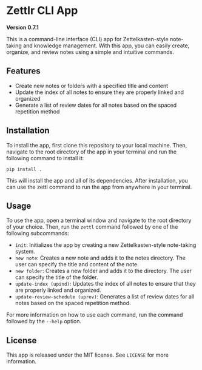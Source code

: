 # Zettlr CLI App

**Version 0.7.1**

This is a command-line interface (CLI) app for Zettelkasten-style note-taking and knowledge management. With this app, you can easily create, organize, and review notes using a simple and intuitive commands.

## Features

- Create new notes or folders with a specified title and content
- Update the index of all notes to ensure they are properly linked and organized
- Generate a list of review dates for all notes based on the spaced repetition method

## Installation

To install the app, first clone this repository to your local machine. Then, navigate to the root directory of the app in your terminal and run the following command to install it:
```
pip install .
```
This will install the app and all of its dependencies. After installation, you can use the zettl command to run the app from anywhere in your terminal.

## Usage

To use the app, open a terminal window and navigate to the root directory of your choice. Then, run the `zettl` command followed by one of the following subcommands:

- `init`: Initializes the app by creating a new Zettelkasten-style note-taking system.
- `new note`: Creates a new note and adds it to the notes directory. The user can specify the title and content of the note.
- `new folder`: Creates a new folder and adds it to the directory. The user can specify the title of the folder.
- `update-index (upind)`: Updates the index of all notes to ensure that they are properly linked and organized.
- `update-review-schedule (uprev)`: Generates a list of review dates for all notes based on the spaced repetition method.

For more information on how to use each command, run the command followed by the `--help` option.

## License

This app is released under the MIT license. See `LICENSE` for more information.

